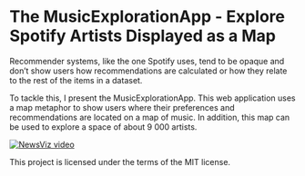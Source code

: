 # The MusicExplorationApp - Explore Spotify Artists Displayed as a Map
Recommender systems, like the one Spotify uses, tend to be opaque and don’t show users how recommendations are calculated or how they relate to the rest of the items in a dataset.

To tackle this, I present the MusicExplorationApp. This web application uses a map metaphor to show users where their preferences and recommendations are located on a map of music. In addition, this map can be used to explore a space of about 9 000 artists.

[![NewsViz video](https://img.youtube.com/vi/chKq1_lxePM/0.jpg)](https://youtu.be/chKq1_lxePM)

This project is licensed under the terms of the MIT license.
